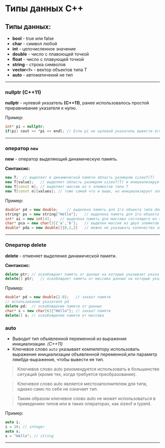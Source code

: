 # Типы данных C++

## Типы данных:
* **bool** - true или false
* **char** - символ любой
* **int** - целочисленное значение
* **double** - число с плавоющей точкой
* **float** - число с плавующей точкой
* **string** - строка символов
* **vector`<T>`** - вектор объектов типа T
* **auto** - автоматичекий не тип

---
### nullptr (C++11)

**nullptr** - нулевой указатель **(С++11)**, ранее использовалось простой приравнивание указателя к нулю.

Пример:
```c++
int* pi = nullptr;
if(pi) cout << *pi << endl; // Если pi не нулевой указатель вывести его значение в поток cout
```
---

### оператор `new`

**new** - оператор выделяющий динамическую память.

**Синтаксис:**
```c++
new T;  // выделяет в динамической памяти область размером sizeof(T)
new T{value};   // выделяет область размером sizeof(T) и инициализирует ее значением value
new T[const n]; // выделяет массив из n элементов типа T
new T[const n]{values}; // тоже самой что и выше, но инициализирует элементы значением values
```
Пример:

```c++
double* pd = new double;    // выделена память для 1го объекта типа double размером sizeof(double), адрес памяти присвоен указателю pd
string* ps = new string{"Hello"};   // выделена память для 1го объекта типа string инициализированного строкой "Hello"
int* ai = new int[4];    // выделена память для массива состоящего из 4х объектов типа int, ai указывает на 1й элемент массива
char* pca = new char[3]{'a','b'};   // выделен массив из двух элемнтов типа char + 0 - для обозначения конца Си-строки "ab".
double* pda = new double[]{0,1,2}   // можно не указывать количество элементов если есть список значений элементов
```
---
### Оператор delete

**delete** - отменяет выделение динамической памяти.

**Синтаксис:**
```c++
delete ptr; // освобождает память от данных на которые указывает указатель ptr
delete[] ptr;   // освобождает память от массива данных на которые указывает prt
```
Пример:
```c++
double* pd = new double{2.0};   // захват памяти
// использование указателя pd
delete pd;  // освобождение памяти от данных
char* s = new char[6]{"Hello"}; // захват памяти
delete[] s; // освобождение памяти от массива 
```

### auto
* Выводит тип объявленной переменной из выражения инициализации. _(C++11)_  
* Ключевое слово `auto` указывает компилятору использовать выражение инициализации объявленной переменной,или параметр лямбда-выражения, чтобы вывести ее тип.

>Ключевое слово auto рекомендуется использовать в большинстве ситуаций (кроме тех, когда требуется преобразование).

>Ключевое слово auto является местозаполнителем для типа, однако само по себе не означает тип. 

>Таким образом ключевое слово auto не может использоваться в приведениях типов или в таких операторах, как sizeof и typeid.  

Пример:
```c++
auto i;
i = 10; // integer
auto s;
s = "Hello"; // string
```
---